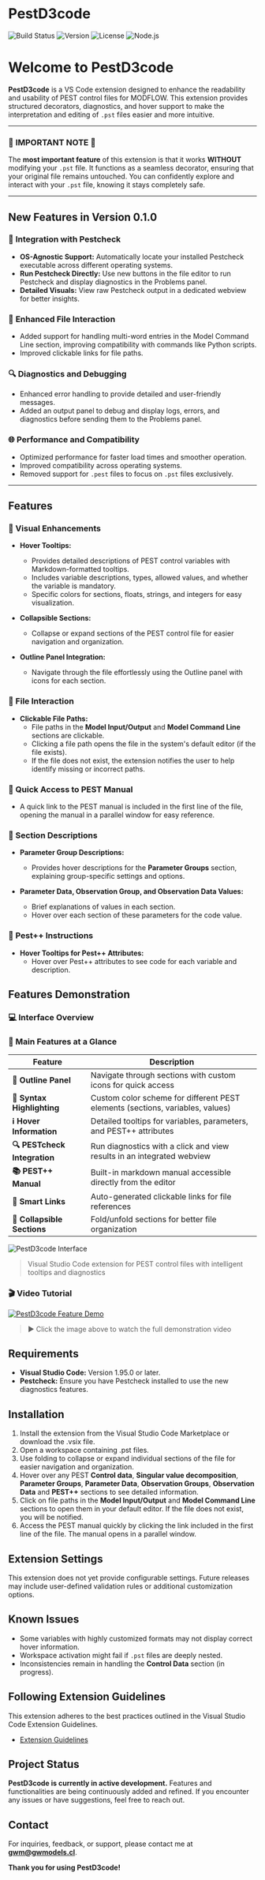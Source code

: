 # PestD3code

![Build Status](https://github.com/danilopezmella/pestd3code/actions/workflows/ci.yml/badge.svg)
![Version](https://img.shields.io/badge/version-0.1.0-blue)
![License](https://img.shields.io/badge/license-MIT-green)
![Node.js](https://img.shields.io/badge/node-%3E%3D18.0.0-brightgreen)

# Welcome to **PestD3code**

**PestD3code** is a VS Code extension designed to enhance the readability and usability of PEST control files for MODFLOW. This extension provides structured decorators, diagnostics, and hover support to make the interpretation and editing of `.pst` files easier and more intuitive.

---

### 🚨 **IMPORTANT NOTE** 🚨

The **most important feature** of this extension is that it works **WITHOUT** modifying your `.pst` file. It functions as a seamless decorator, ensuring that your original file remains untouched. You can confidently explore and interact with your `.pst` file, knowing it stays completely safe.

---

## New Features in Version 0.1.0

### 🎯 **Integration with Pestcheck**
- **OS-Agnostic Support:** Automatically locate your installed Pestcheck executable across different operating systems.
- **Run Pestcheck Directly:** Use new buttons in the file editor to run Pestcheck and display diagnostics in the Problems panel.
- **Detailed Visuals:** View raw Pestcheck output in a dedicated webview for better insights.

### 📂 **Enhanced File Interaction**
- Added support for handling multi-word entries in the Model Command Line section, improving compatibility with commands like Python scripts.
- Improved clickable links for file paths.

### 🔍 **Diagnostics and Debugging**
- Enhanced error handling to provide detailed and user-friendly messages.
- Added an output panel to debug and display logs, errors, and diagnostics before sending them to the Problems panel.

### 🌐 **Performance and Compatibility**
- Optimized performance for faster load times and smoother operation.
- Improved compatibility across operating systems.
- Removed support for `.pest` files to focus on `.pst` files exclusively.

---

## Features

### 🎨 Visual Enhancements

- **Hover Tooltips:**
  - Provides detailed descriptions of PEST control variables with Markdown-formatted tooltips.
  - Includes variable descriptions, types, allowed values, and whether the variable is mandatory.
  - Specific colors for sections, floats, strings, and integers for easy visualization.

- **Collapsible Sections:**
  - Collapse or expand sections of the PEST control file for easier navigation and organization.

- **Outline Panel Integration:**
  - Navigate through the file effortlessly using the Outline panel with icons for each section.

### 📂 File Interaction

- **Clickable File Paths:**
  - File paths in the **Model Input/Output** and **Model Command Line** sections are clickable.
  - Clicking a file path opens the file in the system's default editor (if the file exists).
  - If the file does not exist, the extension notifies the user to help identify missing or incorrect paths.

### 📖 Quick Access to PEST Manual

- A quick link to the PEST manual is included in the first line of the file, opening the manual in a parallel window for easy reference.

### 📝 Section Descriptions

- **Parameter Group Descriptions:**
  - Provides hover descriptions for the **Parameter Groups** section, explaining group-specific settings and options.

- **Parameter Data, Observation Group, and Observation Data Values:**
  - Brief explanations of values in each section.
  - Hover over each section of these parameters for the code value.

### 🧩 Pest++ Instructions

- **Hover Tooltips for Pest++ Attributes:**
  - Hover over Pest++ attributes to see code for each variable and description.

## Features Demonstration

<div align="left">

### 💻 Interface Overview

### 🎯 Main Features at a Glance

| Feature | Description |
|---------|-------------|
| **📑 Outline Panel** | Navigate through sections with custom icons for quick access |
| **🎨 Syntax Highlighting** | Custom color scheme for different PEST elements (sections, variables, values) |
| **ℹ️ Hover Information** | Detailed tooltips for variables, parameters, and PEST++ attributes |
| **🔍 PESTcheck Integration** | Run diagnostics with a click and view results in an integrated webview |
| **📚 PEST++ Manual** | Built-in markdown manual accessible directly from the editor |
| **🔗 Smart Links** | Auto-generated clickable links for file references |
| **📂 Collapsible Sections** | Fold/unfold sections for better file organization |

![PestD3code Interface](media/pestd3code1.png)

> Visual Studio Code extension for PEST control files with intelligent tooltips and diagnostics

### 🎬 Video Tutorial

[![PestD3code Feature Demo](https://vumbnail.com/1042042647.jpg)](https://vimeo.com/1042042647)

> ▶️ Click the image above to watch the full demonstration video
</div>

## Requirements

- **Visual Studio Code:** Version 1.95.0 or later.
- **Pestcheck:** Ensure you have Pestcheck installed to use the new diagnostics features.

## Installation

1. Install the extension from the Visual Studio Code Marketplace or download the .vsix file.
2. Open a workspace containing .pst files.
3. Use folding to collapse or expand individual sections of the file for easier navigation and organization.
4. Hover over any PEST **Control data**, **Singular value decomposition**, **Parameter Groups**, **Parameter Data**, **Observation Groups**, **Observation Data** and **PEST++** sections to see detailed information.
5. Click on file paths in the **Model Input/Output** and **Model Command Line** sections to open them in your default editor. If the file does not exist, you will be notified.
6. Access the PEST manual quickly by clicking the link included in the first line of the file. The manual opens in a parallel window.

## Extension Settings

This extension does not yet provide configurable settings. Future releases may include user-defined validation rules or additional customization options.

## Known Issues

- Some variables with highly customized formats may not display correct hover information.
- Workspace activation might fail if `.pst` files are deeply nested.
- Inconsistencies remain in handling the **Control Data** section (in progress).

## Following Extension Guidelines

This extension adheres to the best practices outlined in the Visual Studio Code Extension Guidelines.

- [Extension Guidelines](https://code.visualstudio.com/api/ux-guidelines/overview)

## Project Status

**PestD3code is currently in active development.** Features and functionalities are being continuously added and refined. If you encounter any issues or have suggestions, feel free to reach out.

## Contact

For inquiries, feedback, or support, please contact me at **[gwm@gwmodels.cl](mailto:gwm@gwmodels.cl)**.

**Thank you for using PestD3code!**
